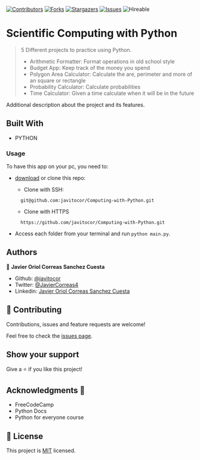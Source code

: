 <!--
*** Thanks for checking out this README Template. If you have a suggestion that would
*** make this better, please fork the repo and create a pull request or simply open
*** an issue with the tag "enhancement".
*** Thanks again! Now go create something AMAZING! :D
-->

<!-- PROJECT SHIELDS -->
<!--
*** I'm using markdown "reference style" links for readability.
*** Reference links are enclosed in brackets [ ] instead of parentheses ( ).
*** See the bottom of this document for the declaration of the reference variables
*** for contributors-url, forks-url, etc. This is an optional, concise syntax you may use.
*** https://www.markdownguide.org/basic-syntax/#reference-style-links
-->
[![Contributors][contributors-shield]][contributors-url] 
[![Forks][forks-shield]][forks-url] 
[![Stargazers][stars-shield]][stars-url] 
[![Issues][issues-shield]][issues-url] 
![Hireable](https://cdn.rawgit.com/hiendv/hireable/master/styles/default/yes.svg) 

# Scientific Computing with Python

>  5 Different projects to practice using Python.
  > - Arithmetic Formatter: Format operations in old school style
  > - Budget App: Keep track of the money you spend
  > - Polygon Area Calculator: Calculate the are, perimeter and more of an square or rectangle
  > - Probability Calculator: Calculate probabilities
  > - Time Calculator: Given a time calculate when it will be in the future

Additional description about the project and its features.

## Built With

- PYTHON

### Usage
To have this app on your pc, you need to:
* [download](https://github.com/javitocor/Computing-with-Python/archive/development.zip) or clone this repo:
  - Clone with SSH:
  ```
    git@github.com:javitocor/Computing-with-Python.git
  ```
  - Clone with HTTPS
  ```
    https://github.com/javitocor/Computing-with-Python.git
  ```

* Access each folder from your terminal and run `python main.py`. 

## Authors

👤 **Javier Oriol Correas Sanchez Cuesta**

- Github: [@javitocor](https://github.com/javitocor) 
- Twitter: [@JavierCorreas4](https://twitter.com/JavierCorreas4) 
- Linkedin: [Javier Oriol Correas Sanchez Cuesta](https://www.linkedin.com/in/javier-correas-sanchez-cuesta-15289482/) 

## 🤝 Contributing

Contributions, issues and feature requests are welcome!

Feel free to check the [issues page](https://github.com/javitocor/Computing-with-Python/issues).

## Show your support

Give a ⭐️ if you like this project!

## Acknowledgments 🚀

- FreeCodeCamp
- Python Docs
- Python for everyone course

## 📝 License

This project is [MIT](lic.url) licensed.

<!-- MARKDOWN LINKS & IMAGES -->
<!-- https://www.markdownguide.org/basic-syntax/#reference-style-links -->
[contributors-shield]: https://img.shields.io/github/contributors/javitocor/Computing-with-Python.svg?style=flat-square
[contributors-url]: https://github.com/javitocor/Computing-with-Python/graphs/contributors
[forks-shield]: https://img.shields.io/github/forks/javitocor/Computing-with-Python.svg?style=flat-square
[forks-url]: https://github.com/javitocor/Computing-with-Python/network/members
[stars-shield]: https://img.shields.io/github/stars/javitocor/Computing-with-Python.svg?style=flat-square
[stars-url]: https://github.com/javitocor/Computing-with-Python/stargazers
[issues-shield]: https://img.shields.io/github/issues/javitocor/Computing-with-Python.svg?style=flat-square
[issues-url]: https://github.com/javitocor/Computing-with-Python/issues